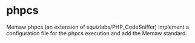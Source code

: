 phpcs
=====

Memaw phpcs (an extension of squizlabs/PHP_CodeSniffer) implement a configuration file for the phpcs execution and add the Memaw standard.
